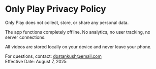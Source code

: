 # Only Play Privacy Policy

Only Play does not collect, store, or share any personal data.

The app functions completely offline. No analytics, no user tracking, no server connections.

All videos are stored locally on your device and never leave your phone.

For questions, contact: dostankush@email.com  
Effective Date: August 7, 2025
